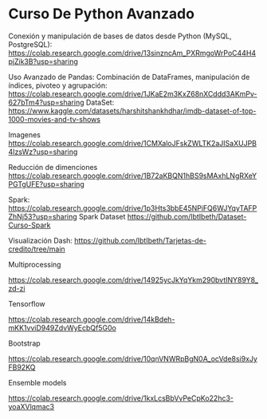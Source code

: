# Curso De Python Avanzado

Conexión y manipulación de bases de datos desde Python (MySQL, PostgreSQL): https://colab.research.google.com/drive/13sinzncAm_PXRmgoWrPoC44H4pjZik3B?usp=sharing

Uso Avanzado de Pandas: Combinación de DataFrames, manipulación de índices, pivoteo y agrupación: https://colab.research.google.com/drive/1JKaE2m3KxZ68nXCddd3AKmPv-627bTm4?usp=sharing
DataSet: https://www.kaggle.com/datasets/harshitshankhdhar/imdb-dataset-of-top-1000-movies-and-tv-shows

Imagenes https://colab.research.google.com/drive/1CMXaloJFskZWLTK2aJISaXUJPB4IzsWz?usp=sharing

Reducción de dimenciones https://colab.research.google.com/drive/1B72aKBQN1hBS9sMAxhLNgRXeYPGTgUFE?usp=sharing


Spark: https://colab.research.google.com/drive/1p3Hts3bbE45NPiFQ6WJYqyTAFPZhNj53?usp=sharing
Spark Dataset https://github.com/IbtIbeth/Dataset-Curso-Spark

Visualización Dash: https://github.com/IbtIbeth/Tarjetas-de-credito/tree/main

Multiprocessing

https://colab.research.google.com/drive/14925ycJkYqYkm290bvtINY89Y8_zd-zi

Tensorflow

https://colab.research.google.com/drive/14kBdeh-mKK1vviD949ZdvWyEcbQf5G0o

Bootstrap

https://colab.research.google.com/drive/10qnVNWRpBgN0A_ocVde8si9xJyFB92KQ

Ensemble models

https://colab.research.google.com/drive/1kxLcsBbVvPeCpKo22hc3-yoaXVlqmac3
